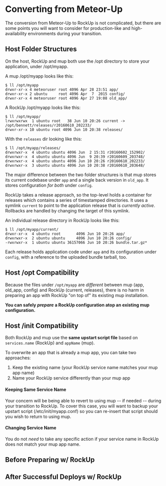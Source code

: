 Converting from Meteor-Up
=========================

The conversion from Meteor-Up to RockUp is not complicated, but there are some
points you will want to consider for production-like and high-availability
environments during your transition.

## Host Folder Structures

On the host, RockUp and mup both use the /opt directory to store your application,
under /opt/myapp.

A mup /opt/myapp looks like this:
```
$ ll /opt/myapp
drwxr-xr-x 4 meteoruser root 4096 Apr 28 23:51 app/
drwxr-xr-x 2 ubuntu     root 4096 Apr  7  2015 config/
drwxr-xr-x 4 meteoruser root 4096 Apr 27 19:08 old_app/
```

A RockUp /opt/myapp looks like this:
```
$ ll /opt/myapp/
lrwxrwxrwx  1 ubuntu root   38 Jun 10 20:26 current -> /opt/bennett/releases/r20160610_202233/
drwxr-xr-x 10 ubuntu root 4096 Jun 10 20:38 releases/
```
With the `releases` dir looking like this:
```
$ ll /opt/myapp/releases/
drwxrwxr-x  4 ubuntu ubuntu 4096 Jun  2 15:31 r20160602_152902/
drwxrwxr-x  4 ubuntu ubuntu 4096 Jun  9 20:39 r20160609_203748/
drwxrwxr-x  4 ubuntu ubuntu 4096 Jun 10 20:26 r20160610_202233/
drwxrwxr-x  3 ubuntu ubuntu 4096 Jun 10 20:38 r20160610_203648/
```

The major difference between the two folder structures is that mup stores its current codebase under `app` and a single back version in `old_app`. It stores configuration _for both_ under `config`.

RockUp takes a release approach, so the top-level holds a container for releases which contains a series of timestamped directories. It uses a symlink `current` to point to the application release that is _currently active_. Rollbacks are handled by changing the target of this symlink.

An individual release directory in RockUp looks like this:
```
$ ll /opt/myapp/current/
drwxr-xr-x  4 ubuntu root       4096 Jun 10 20:26 app/
drwxrwxr-x  2 ubuntu ubuntu     4096 Jun 10 20:26 config/
-rwxrwxr-x  1 ubuntu ubuntu 36157066 Jun 10 20:26 bundle.tar.gz*
```

Each release holds application code under `app` and its configuration under `config`, with a reference to the uploaded bundle tarball, too.

## Host /opt Compatibility

Because the files under `/opt/myapp` are _different_ between mup (app, old_app, config) and RockUp (current, releases), there is no harm in preparing an app with RockUp "on top of" its existing mup installation.

**You can safely _prepare_ a RockUp configuration atop an existing mup configuration.**


## Host /init Compatibility

Both RockUp and mup use the **same upstart script file** based on `services.name` (RockUp) and `appName` (mup).

To overwrite an app that is already a mup app, you can take two approaches:

1. Keep the existing name (your RockUp service name matches your mup app name)
2. Name your RockUp service differently than your mup app

#### Keeping Same Service Name

Your concern will be being able to revert to using mup -- if needed -- during your transition to RockUp. To cover this case, you will want to backup your upstart script (/etc/init/myapp.conf) so you can re-insert that script should you wish to return to using mup.

#### Changing Service Name

You do not _need_ to take any specific action if your service name in RockUp does not match your mup app name.



## Before Preparing w/ RockUp

## After Successful Deploys w/ RockUp
